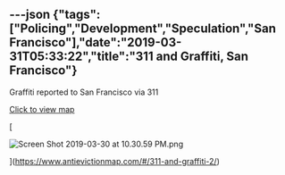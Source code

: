 ---json
{"tags":["Policing","Development","Speculation","San Francisco"],"date":"2019-03-31T05:33:22","title":"311 and Graffiti, San Francisco"}
---

Graffiti reported to San Francisco via 311

[Click to view map](https://www.antievictionmap.com/#/311-and-graffiti-2/)

[

![Screen Shot 2019-03-30 at 10.30.59 PM.png](/assets/uploads/Screen+Shot+2019-03-30+at+10.30.59+PM.png)

](https://www.antievictionmap.com/#/311-and-graffiti-2/)